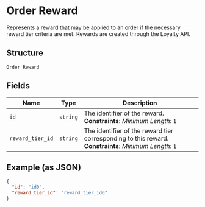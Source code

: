 
# Order Reward

Represents a reward that may be applied to an order if the necessary
reward tier criteria are met. Rewards are created through the Loyalty API.

## Structure

`Order Reward`

## Fields

| Name | Type | Description |
|  --- | --- | --- |
| `id` | `string` | The identifier of the reward.<br>**Constraints**: *Minimum Length*: `1` |
| `reward_tier_id` | `string` | The identifier of the reward tier corresponding to this reward.<br>**Constraints**: *Minimum Length*: `1` |

## Example (as JSON)

```json
{
  "id": "id0",
  "reward_tier_id": "reward_tier_id6"
}
```


